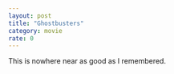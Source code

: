```yaml
---
layout: post
title: "Ghostbusters"
category: movie
rate: 0
---
```


This is nowhere near as good as I remembered.
